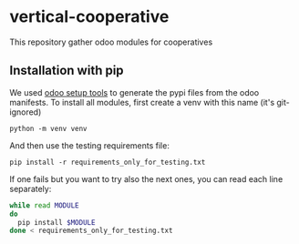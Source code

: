 # vertical-cooperative
This repository gather odoo modules for cooperatives

## Installation with pip

We used [odoo setup tools](https://pypi.org/project/setuptools-odoo/#packaging-a-single-addon) to generate the pypi files from the odoo manifests. To install all modules, first create a venv with this name (it's git-ignored)
```shell
python -m venv venv
```
And then use the testing requirements file:

```shell
pip install -r requirements_only_for_testing.txt
```
If one fails but you want to try also the next ones, you can read each line separately:

```bash
while read MODULE
do
  pip install $MODULE
done < requirements_only_for_testing.txt
```
